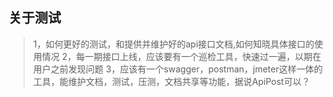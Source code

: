 ## 关于测试
>1，如何更好的测试，和提供并维护好的api接口文档,如何知晓具体接口的使用情况
>2，每一期接口上线，应该要有一个巡检工具，快速过一遍，以期在用户之前发现问题
>3，应该有一个swagger，postman，jmeter这样一体的工具，能维护文档，测试，压测，文档共享等功能，据说ApiPost可以？



